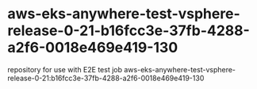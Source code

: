 # aws-eks-anywhere-test-vsphere-release-0-21-b16fcc3e-37fb-4288-a2f6-0018e469e419-130
repository for use with E2E test job aws-eks-anywhere-test-vsphere-release-0-21:b16fcc3e-37fb-4288-a2f6-0018e469e419-130
